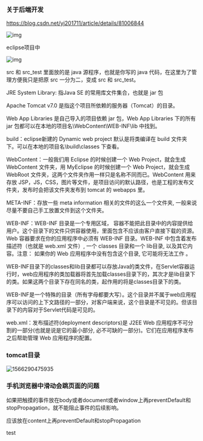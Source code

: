 ### 关于后端开发

https://blog.csdn.net/yj201711/article/details/81006844

![img](https://img-blog.csdn.net/20180711205758974?watermark/2/text/aHR0cHM6Ly9ibG9nLmNzZG4ubmV0L3lqMjAxNzEx/font/5a6L5L2T/fontsize/400/fill/I0JBQkFCMA==/dissolve/70)

eclipse项目中

![img](https://upload-images.jianshu.io/upload_images/5499281-68531c5218eda969.png?imageMogr2/auto-orient/strip%7CimageView2/2/w/282)

 src 和 src_test 里面放的是 java 源程序，也就是你写的 java 代码，在这里为了管理方便我只是把原 src 一分为二，变成 src 和 src_test。

 JRE System Library: 指Java SE 的常用库文件集合，也就是 jar 包

Apache Tomcat v7.0 是指这个项目所依赖的服务器（Tomcat）的目录。

Web App Libraries 是自己导入的项目依赖 jar 包，Web App Libraries 下的所有 jar 包都可以在本地的项目名\WebContent\WEB-INF\lib 中找到。

build：eclipse新建的 Dynamic web project 默认是将类编译在 build 文件夹下。可以在本地的项目名\build\classes 下查看。

WebContent：一般我们用 Eclipse 的时候创建一个 Web Project，就会生成 WebContent 文件夹，用 MyEclipse 的时候创建一个 Web Project，就会生成 WebRoot 文件夹，这两个文件夹作用一样只是名称不同而已。WebContent 用来存放 JSP，JS，CSS，图片等文件，是项目访问的默认路径，也是工程的发布文件夹，发布时会把该文件夹发布到 tomcat 的 webapps 里。

META-INF：存放一些 meta information 相关的文件的这么一个文件夹, 一般来说尽量不要自己手工放置文件到这个文件夹。

WEB-INF：WEB-INF 目录是一个专用区域， 容器不能把此目录中的内容提供给用户。这个目录下的文件只供容器使用，里面包含不应该由客户直接下载的资源。Web 容器要求在你的应用程序中必须有 WEB-INF 目录。WEB-INF 中包含着发布描述符（也就是 web.xml 文件）, 一个 classes 目录和一个 lib目录, 以及其它内容。注意： 如果你的 Web 应用程序中没有包含这个目录, 它可能将无法工作 。

WEB-INF目录下的classes和lib目录都可以存放Java的类文件，在Servlet容器运行时，web应用程序的类加载器将首先加载classes目录下的，其次才是lib目录下的类。如果这两个目录下存在同名的类，起作用的将是classes目录下的类。

WEB-INF是一个特殊的目录（所有字母都要大写）。这个目录并不属于web应用程序可以访问的上下文路径的一部分，对客户端来说，这个目录是不可见的。但该目录下的内容对于Servlet代码是可见的。

web.xml：发布描述符(deployment descriptors)是 J2EE Web 应用程序不可分割的一部分(也就是说是它的最小部分, 必不可缺的一部分)。它们在应用程序发布之后帮助管理 Web 应用程序的配置。



### tomcat目录

![1566290475935](C:\Users\LWZ\AppData\Roaming\Typora\typora-user-images\1566290475935.png)



### 手机浏览器中滑动会跳页面的问题

如果把触摸的事件放在body或者document或者window上再preventDefault和stopPropagation，就不能阻止事件的后续影响。

应该放在content上再preventDefault和stopPropagation


test
